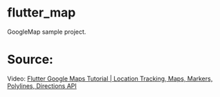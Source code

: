 # flutter_map

GoogleMap sample project.

# Source:
Video: [Flutter Google Maps Tutorial | Location Tracking, Maps, Markers, Polylines, Directions API](https://www.youtube.com/watch?v=M7cOmiSly3Q)
